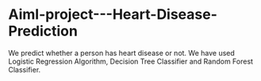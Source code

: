 # Aiml-project---Heart-Disease-Prediction
We predict whether a person has heart disease or not.
We have used Logistic Regression Algorithm, Decision Tree Classifier and Random Forest Classifier.

